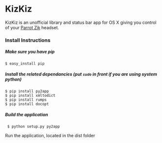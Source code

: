 # KizKiz

KizKiz is an unofficial library and status bar app for OS X
giving you control of your [Parrot Zik][] headset.

### Install Instructions

##### Make sure you have pip
` $ easy_install pip `

##### Install the related dependancies (put `sudo` in front if you are using system python)
```
$ pip install py2app
$ pip install xmltodict
$ pip install rumps
$ pip install docopt
```

##### Build the application
` $ python setup.py py2app`

Run the application, located in the dist folder

[Parrot Zik]: http://www.parrot.com/zik/usa/
